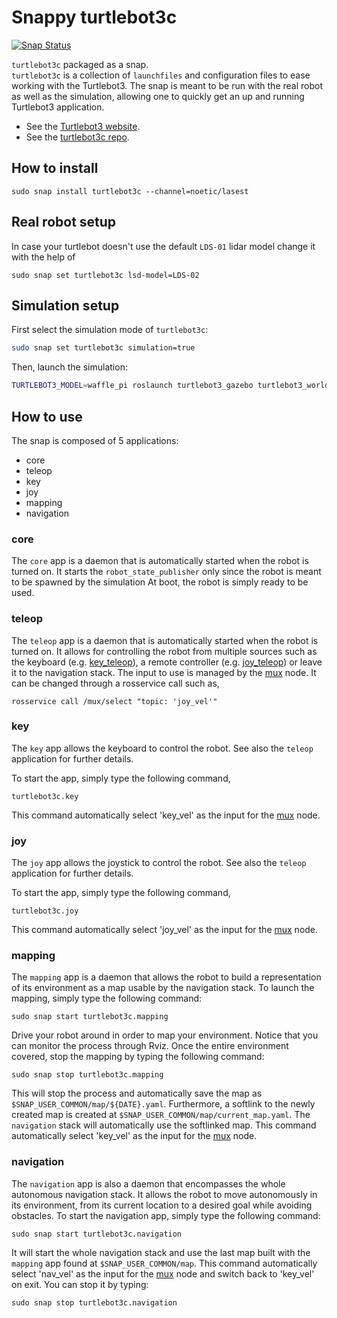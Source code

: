 # Snappy turtlebot3c

[![Snap Status](https://build.snapcraft.io/badge/canonical/turtlebot3c-snap.svg)](https://build.snapcraft.io/user/canonical/turtlebot3c-snap)

`turtlebot3c` packaged as a snap.  
`turtlebot3c` is a collection of `launchfiles` and configuration files to ease working with the Turtlebot3.
The snap is meant to be run with the real robot as well as the simulation, allowing one to quickly get an up and running Turtlebot3 application.

- See the [Turtlebot3 website](http://emanual.robotis.com/docs/en/platform/turtlebot3/overview/).
- See the [turtlebot3c repo](https://github.com/canonical/turtlebot3c).

## How to install

```terminal
sudo snap install turtlebot3c --channel=noetic/lasest
```
## Real robot setup
In case your turtlebot doesn't use the default `LDS-01` lidar model change it with the help of
```
sudo snap set turtlebot3c lsd-model=LDS-02
```

## Simulation setup
First select the simulation mode of `turtlebot3c`:
```bash
sudo snap set turtlebot3c simulation=true
```
Then, launch the simulation:
```bash
TURTLEBOT3_MODEL=waffle_pi roslaunch turtlebot3_gazebo turtlebot3_world.launch
```

## How to use

The snap is composed of 5 applications:
- core
- teleop
- key
- joy
- mapping
- navigation

### core
The `core` app is a daemon that is automatically started when the robot is turned on.
It starts the `robot_state_publisher` only since the robot is meant to be spawned by the simulation
At boot, the robot is simply ready to be used.

### teleop
The `teleop` app is a daemon that is automatically started when the robot is turned on.
It allows for controlling the robot from multiple sources such as the keyboard (e.g. [key_teleop](http://wiki.ros.org/key_teleop)),
a remote controller (e.g. [joy_teleop](http://wiki.ros.org/joy_teleop)) or leave it to the navigation stack.
The input to use is managed by the [mux](http://wiki.ros.org/topic_tools/mux) node. It can be changed through a rosservice call such as,
```terminal
rosservice call /mux/select "topic: 'joy_vel'"
```

### key
The `key` app allows the keyboard to control the robot.
See also the `teleop` application for further details.

To start the app, simply type the following command,
```terminal
turtlebot3c.key
```
This command automatically select 'key_vel' as the input for the [mux](http://wiki.ros.org/topic_tools/mux) node.

### joy
The `joy` app allows the joystick to control the robot.
See also the `teleop` application for further details.

To start the app, simply type the following command,
```terminal
turtlebot3c.joy
```
This command automatically select 'joy_vel' as the input for the [mux](http://wiki.ros.org/topic_tools/mux) node.

### mapping
The `mapping` app is a daemon that allows the robot to build a representation of its environment as a map usable by the navigation stack.
To launch the mapping, simply type the following command:
```terminal
sudo snap start turtlebot3c.mapping
```
Drive your robot around in order to map your environment.
Notice that you can monitor the process through Rviz.
Once the entire environment covered, stop the mapping by typing the following command:
```terminal
sudo snap stop turtlebot3c.mapping
```
This will stop the process and automatically save the map as
`$SNAP_USER_COMMON/map/${DATE}.yaml`.
Furthermore, a softlink to the newly created map is created at
`$SNAP_USER_COMMON/map/current_map.yaml`. The `navigation` stack will automatically use the softlinked map.
This command automatically select 'key_vel' as the input for the [mux](http://wiki.ros.org/topic_tools/mux) node.


### navigation
The `navigation` app is also a daemon that encompasses the whole autonomous navigation stack.
It allows the robot to move autonomously in its environment, from its current location to a desired goal while avoiding obstacles.
To start the navigation app, simply type the following command:
```terminal
sudo snap start turtlebot3c.navigation
```
It will start the whole navigation stack and use the last map built with the
`mapping` app found at `$SNAP_USER_COMMON/map`.
This command automatically select 'nav_vel' as the input for the [mux](http://wiki.ros.org/topic_tools/mux) node and switch back to 'key_vel' on exit.
You can stop it by typing:
```terminal
sudo snap stop turtlebot3c.navigation
```

